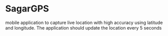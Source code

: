 # SagarGPS
mobile application to capture live location  with high accuracy using latitude and longitude. The application should update the location every 5 seconds 
